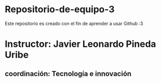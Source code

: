 # Repositorio-de-equipo-3
Este repositorio es creado con el fin de aprender a usar Github :3
# Instructor: Javier Leonardo Pineda Uribe
## **coordinación: Tecnología e innovación**
